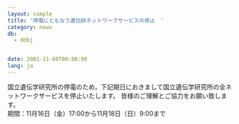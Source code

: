 ```yaml
---
layout: simple
title: '停電にともなう遺伝研ネットワークサービスの停止　'
category: news
db:
  - ddbj


date: 2001-11-08T00:00:00
lang: ja
---
```


国立遺伝学研究所の停電のため，下記期日におきまして国立遺伝学研究所の全ネットワークサービスを停止いたします。 皆様のご理解とご協力をお願い致します。<br>期間：11月16日（金）17:00から11月18日（日）9:00まで

